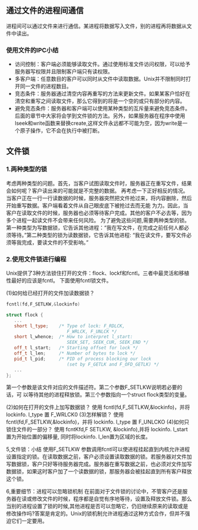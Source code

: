 ## 通过文件的进程间通信
进程间可以通过文件来进行通信。某进程将数据写入文件，别的进程再将数据从文件中读出。

### 使用文件的IPC小结
- 访问控制：客户端必须能够读取文件。通过使用标准文件访问权限，可以给予服务器写权限并且限制客户端只有读权限。
- 多客户端：任意数目的客户可以同时从文件中读取数据。Unix并不限制同时打开同一文件的进程数目。
- 竞态条件：服务器通过清空内容再重写的方法来更新文件。如果某客户恰好在清空和重写之间读取文件，那么它得到的将是一个空的或只有部分的内容。
- 避免竞态条件：服务器和客户端可以使用某种类型的互斥量来避免竞态条件。后面的章节中大家将会学到文件锁的方法。另外，如果服务器在程序中使用lseek和write函数来替换create,这样文件永远都不可能为空，因为write是一个原子操作，它不会在执行中被打断。

## 文件锁
### 1.两种类型的锁
考虑两种类型的问题。首先，当客户试图读取文件时，服务器正在重写文件，结果会如何呢？客户读出来的可能就是不完整的数据。
再考虑一下正好相反的情况。当客户正在一行一行读数据的时候，服务器突然把文件抢过来，将内容删除，然后开始重写数据。客户端看着文件从自己眼皮底下被抢过去而无能 
为力。因此，当客户在读取文件的时候，服务器也必须等待客户完成。其他的客户不必去等，因为多个进程一起读文件不会带来任何风险。
为了避免这些问题,需要两种类型的锁。第一种类型为写数据锁，它告诉其他进程：“我在写文件，在完成之前任何人都必须等待。”第二种类型的锁为读数据锁，它告诉其他进程: “我在读文件，要写文件必须等我完成，要读文件的不受影响。”

### 2.使用文件锁进行编程
Unix提供了3种方法锁住打开的文件：flock、lockf和fcntl。三者中最灵活和移植性最好的应该是fcntl。
下面使用fcntl锁文件。

(1)如何给已经打开的文件加读数据锁？
```cpp
fcntl(fd,F_SETLKW,&lockinfo)

struct flock {
   ...
   short l_type;    /* Type of lock: F_RDLCK,
					   F_WRLCK, F_UNLCK */
   short l_whence;  /* How to interpret l_start:
					   SEEK_SET, SEEK_CUR, SEEK_END */
   off_t l_start;   /* Starting offset for lock */
   off_t l_len;     /* Number of bytes to lock */
   pid_t l_pid;     /* PID of process blocking our lock
					   (set by F_GETLK and F_OFD_GETLK) */
   ...
};
```
第一个参数是该文件对应的文件描述符。第二个参数F_SETLKW说明若必要的话，可 以等待其他的进程释放锁。第三个参数指向一个struct flock类型的变量。

(2)如何在打开的文件上加写数据锁？
使用 fcntl(fd,F_SETLKW,&lockinfo)，并将 lockinfo. l_type 置 F_WRLCK0
(3)怎样解锁？
使用 fcntl(fd,F_SETLKW,&lockinfo)，并将 lockinfo. l_type 置 F_UNLCKO
(4)如何只锁住文件的一部分？
使用 fcntKfd,F SETLKW, &lockinfo),并将 lockinfo. l_start 置为开始位置的偏移量, 同时将lockinfo. l_len置为区域的长度。

5,文件锁：小结
使用F_SETLKW 参数调用fcntl可以使进程挂起直到内核允许进程设置指定的锁。在读取数据之前，客户必须设置读取数据的锁。若服务器对文件加写数据锁，客户只好等待服务器完成。服务器在重写数据之前，也必须对文件加写数据锁，如果这时客户加了一个读数据的锁，那服务器会被挂起直到所有客户释放这个锁。

6,重要细节：进程可以忽略锁机制
在前面对于文件锁的讨论中，不管客户还是服务器在读或修改文件的时候，程序都是自觉有序地等待，设置及释放文件锁。那么当别的进程设置了锁的时候,其他进程是否可以忽略它，仍旧继续原来的读取或是修改操作吗?答案是肯定的。Unix的锁机制允许进程通过这种方式合作，但并不强迫它们一定要用。
